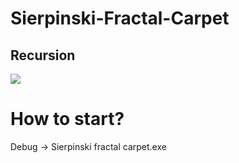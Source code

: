 # Sierpinski-Fractal-Carpet
## Recursion
![](https://github.com/BlackKronos2/Sierpinski-Fractal-Carpet/tree/master/Images/main.png?raw=true)
# How to start?

Debug -> Sierpinski fractal carpet.exe

